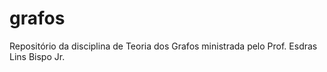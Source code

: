 # grafos
Repositório da disciplina de Teoria dos Grafos ministrada pelo Prof. Esdras Lins Bispo Jr.
